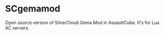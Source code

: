 SCgemamod
=========

Open source version of SilverCloud Gema Mod in AssaultCube. It's for Lua AC servers.

